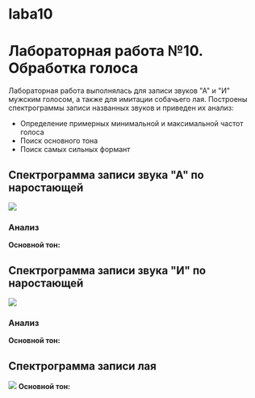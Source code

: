 # laba10
# Лабораторная работа №10. Обработка голоса
Лабораторная работа выполнялась для записи звуков "А" и "И" мужским голосом, а также для имитации собачьего лая.
Построены спектрограммы записи названных звуков и приведен их анализ: 
- Определение примерных минимальной и максимальной частот голоса
- Поиск основного тона
- Поиск самых сильных формант

## Спектрограмма записи звука "А" по наростающей
![](results/spectrogram_a.png)

### Анализ
**Основной тон:** 



## Спектрограмма записи звука "И" по наростающей
![](results/spectrogram_i.png)

### Анализ
**Основной тон:**


## Спектрограмма записи лая
![](results/spectrogram_gav.png)
**Основной тон:** 
